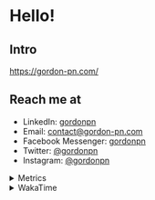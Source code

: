 # Hello!

## Intro

<https://gordon-pn.com/>

## Reach me at

- LinkedIn: [gordonpn](https://www.linkedin.com/in/gordonpn/)
- Email: [contact@gordon-pn.com](mailto:contact@gordon-pn.com)
- Facebook Messenger: [gordonpn](https://www.messenger.com/t/Gordonpn)
- Twitter: [@gordonpn](https://twitter.com/Gordonpn)
- Instagram: [@gordonpn](https://www.instagram.com/gordonpn/)

<details>
  <summary>Metrics</summary>

  <img align="center" src="https://github.com/gordonpn/gordonpn/blob/master/github-metrics.svg" alt="GitHub Metrics">

</details>

<details>
  <summary>WakaTime</summary>

  <!--START_SECTION:waka-->
📊 **This Week I Spent My Time On** 

```text
💬 Programming Languages: 
Other                    14 hrs 42 mins      █████████████░░░░░░░░░░░░   52.92 % 
TypeScript               3 hrs 44 mins       ███░░░░░░░░░░░░░░░░░░░░░░   13.48 % 
Brazil Dependency Config 3 hrs 17 mins       ███░░░░░░░░░░░░░░░░░░░░░░   11.87 % 
XML                      2 hrs 34 mins       ██░░░░░░░░░░░░░░░░░░░░░░░   09.27 % 
Java                     1 hr 34 mins        █░░░░░░░░░░░░░░░░░░░░░░░░   05.64 % 

🔥 Editors: 
Chrome                   15 hrs 23 mins      ██████████████░░░░░░░░░░░   55.40 % 
Slack                    4 hrs 19 mins       ████░░░░░░░░░░░░░░░░░░░░░   15.57 % 
iTerm2                   3 hrs 46 mins       ███░░░░░░░░░░░░░░░░░░░░░░   13.61 % 
IntelliJ IDEA            1 hr 30 mins        █░░░░░░░░░░░░░░░░░░░░░░░░   05.44 % 
VS Code                  50 mins             █░░░░░░░░░░░░░░░░░░░░░░░░   03.02 % 
```


 Last Updated on 19/04/2025 10:23:20 UTC
<!--END_SECTION:waka-->
</details>
